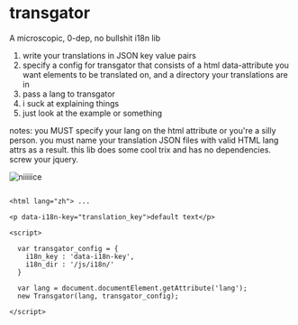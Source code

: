 # transgator
A microscopic, 0-dep, no bullshit i18n lib

1. write your translations in JSON key value pairs
2. specify a config for transgator that consists of a html data-attribute you want elements to be translated on, and a directory your translations are in
3. pass a lang to transgator
4. i suck at explaining things
5. just look at the example or something

notes: you MUST specify your lang on the html attribute or you're a silly person.
you must name your translation JSON files with valid HTML lang attrs as a result. 
this lib does some cool trix and has no dependencies. screw your jquery.

![niiiiice](http://i.imgur.com/7fpJP9o.gif)

```

<html lang="zh"> ...

<p data-i18n-key="translation_key">default text</p>

<script>

  var transgator_config = {
    i18n_key : 'data-i18n-key',
    i18n_dir : '/js/i18n/'
  }

  var lang = document.documentElement.getAttribute('lang');
  new Transgator(lang, transgator_config);
	
</script>
```
